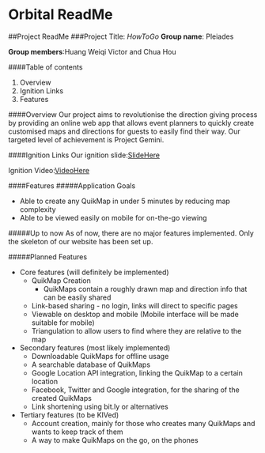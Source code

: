 Orbital ReadMe
=======
##Project ReadMe
###Project Title: _HowToGo_
**Group name**: Pleiades

**Group members**:Huang Weiqi Victor and Chua Hou

####Table of contents
1. Overview
2. Ignition Links
3. Features

####Overview
Our project aims to revolutionise the direction giving process by providing an online web app that allows event planners to quickly create customised maps and directions for guests to easily find their way. Our targeted level of achievement is Project Gemini.

####Ignition Links
Our ignition slide:[SlideHere](http://puu.sh/i7TQv/c23bc5939d.png)

Ignition Video:[VideoHere](https://www.youtube.com/watch?v=QKuLLNVGvow)

####Features
#####Application Goals
* Able to create any QuikMap in under 5 minutes by reducing map complexity
* Able to be viewed easily on mobile for on-the-go viewing

#####Up to now
As of now, there are no major features implemented. Only the skeleton of our website has been set up.

#####Planned Features
* Core features (will definitely be implemented)
	* QuikMap Creation
		* QuikMaps contain a roughly drawn map and direction info that can be easily shared
	* Link-based sharing - no login, links will direct to specific pages
	* Viewable on desktop and mobile (Mobile interface will be made suitable for mobile)
	* Triangulation to allow users to find where they are relative to the map
* Secondary features (most likely implemented)
	* Downloadable QuikMaps for offline usage
	* A searchable database of QuikMaps
	* Google Location API integration, linking the QuikMap to a certain location
	* Facebook, Twitter and Google integration, for the sharing of the created QuikMaps
	* Link shortening using bit.ly or alternatives
* Tertiary features (to be KIVed)
	* Account creation, mainly for those who creates many QuikMaps and wants to keep track of them
	* A way to make QuikMaps on the go, on the phones